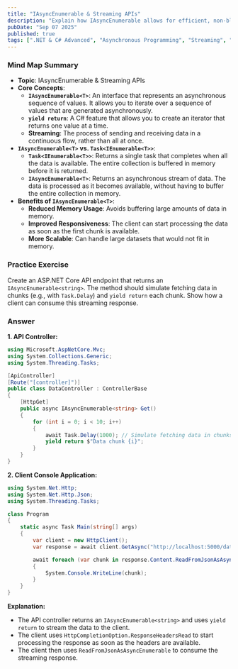 ```yaml
---
title: "IAsyncEnumerable & Streaming APIs"
description: "Explain how IAsyncEnumerable allows for efficient, non-blocking iteration over asynchronous data streams. Contrast this with returning a Task<IEnumerable<T>>."
pubDate: "Sep 07 2025"
published: true
tags: [".NET & C# Advanced", "Asynchronous Programming", "Streaming", "IAsyncEnumerable"]
---
```


### Mind Map Summary

- **Topic**: IAsyncEnumerable & Streaming APIs
- **Core Concepts**:
    - **`IAsyncEnumerable<T>`**: An interface that represents an asynchronous sequence of values. It allows you to iterate over a sequence of values that are generated asynchronously.
    - **`yield return`**: A C# feature that allows you to create an iterator that returns one value at a time.
    - **Streaming**: The process of sending and receiving data in a continuous flow, rather than all at once.
- **`IAsyncEnumerable<T>` vs. `Task<IEnumerable<T>>`**:
    - **`Task<IEnumerable<T>>`**: Returns a single task that completes when all the data is available. The entire collection is buffered in memory before it is returned.
    - **`IAsyncEnumerable<T>`**: Returns an asynchronous stream of data. The data is processed as it becomes available, without having to buffer the entire collection in memory.
- **Benefits of `IAsyncEnumerable<T>`**:
    - **Reduced Memory Usage**: Avoids buffering large amounts of data in memory.
    - **Improved Responsiveness**: The client can start processing the data as soon as the first chunk is available.
    - **More Scalable**: Can handle large datasets that would not fit in memory.

### Practice Exercise

Create an ASP.NET Core API endpoint that returns an `IAsyncEnumerable<string>`. The method should simulate fetching data in chunks (e.g., with `Task.Delay`) and `yield return` each chunk. Show how a client can consume this streaming response.

### Answer

**1. API Controller:**

```csharp
using Microsoft.AspNetCore.Mvc;
using System.Collections.Generic;
using System.Threading.Tasks;

[ApiController]
[Route("[controller]")]
public class DataController : ControllerBase
{
    [HttpGet]
    public async IAsyncEnumerable<string> Get()
    {
        for (int i = 0; i < 10; i++)
        {
            await Task.Delay(1000); // Simulate fetching data in chunks
            yield return $"Data chunk {i}";
        }
    }
}
```

**2. Client Console Application:**

```csharp
using System.Net.Http;
using System.Net.Http.Json;
using System.Threading.Tasks;

class Program
{
    static async Task Main(string[] args)
    {
        var client = new HttpClient();
        var response = await client.GetAsync("http://localhost:5000/data", HttpCompletionOption.ResponseHeadersRead);

        await foreach (var chunk in response.Content.ReadFromJsonAsAsyncEnumerable<string>())
        {
            System.Console.WriteLine(chunk);
        }
    }
}
```

**Explanation:**

-   The API controller returns an `IAsyncEnumerable<string>` and uses `yield return` to stream the data to the client.
-   The client uses `HttpCompletionOption.ResponseHeadersRead` to start processing the response as soon as the headers are available.
-   The client then uses `ReadFromJsonAsAsyncEnumerable` to consume the streaming response.
